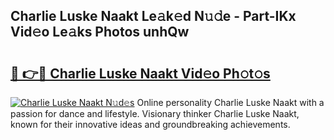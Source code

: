 ## Charlie Luske Naakt Le𝚊k𝚎d N𝚞𝚍e - Part-IKx Vid𝚎o Le𝚊ks Photos unhQw

# <h2><a href="http://fbatvu.evod.top/?m=Charlie+Luske+Naakt">🔗 👉🔴 Charlie Luske Naakt Vid𝚎o Ph𝚘t𝚘s</a></h2>

[![Charlie Luske Naakt N𝚞d𝚎s](https://i.imgur.com/8V9OHl7.gif)](http://fbatvu.evod.top/?m=Charlie+Luske+Naakt)
Online personality Charlie Luske Naakt with a passion for dance and lifestyle. Visionary thinker Charlie Luske Naakt, known for their innovative ideas and groundbreaking achievements. 
